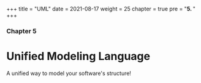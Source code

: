 +++
title = "UML"
date = 2021-08-17
weight = 25
chapter = true
pre = "<b>5.  </b>"
+++

### Chapter 5

# Unified Modeling Language

A unified way to model your software's structure!
